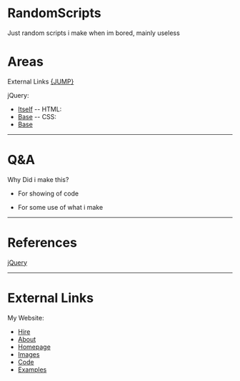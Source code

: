 # RandomScripts
Just random scripts i make when im bored, mainly useless



# Areas
External Links [{JUMP}](#external_links)

jQuery:
- [Itself](#jquery_link)
--
HTML:
- [Base]()
--
CSS:
- [Base]()

---



# <a id="questions_and_answers"></a> Q&A
Why Did i make this?
+ For showing of code
 - For some use of what i make

---









































# References
<a id="jquery_link"></a>[jQuery]()


---
# <a id="external_links"></a> External Links
My Website:
 - [Hire](https://www.darkeyegod.com/hire)
 - [About](https://www.darkeyegod.com/about)
 - [Homepage](https://www.darkeyegod.com)
 - [Images](https://www.darkeyegod.com/images)
 - [Code](#external_links)
 - [Examples](#external_links)

